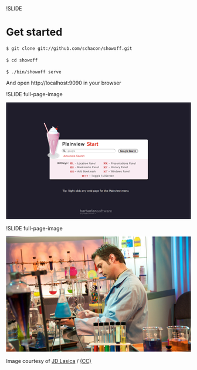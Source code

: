 !SLIDE

# Get started #

    $ git clone git://github.com/schacon/showoff.git

    $ cd showoff

    $ ./bin/showoff serve

And open http://localhost:9090 in your browser


!SLIDE full-page-image

![Plainview opening shot](plainview.png "Full screen browser")


!SLIDE full-page-image

![Man with lots of colored test tubes](experimental.jpg "It's still very experimental")

Image courtesy of <span xmlns:cc="http://creativecommons.org/ns#" about="http://www.flickr.com/photos/jdlasica/4264386726/"><a rel="cc:attributionURL" href="http://www.flickr.com/photos/jdlasica/">JD Lasica</a> / <a rel="license" href="http://creativecommons.org/licenses/by-nc/2.0/">(CC)</a></span>
